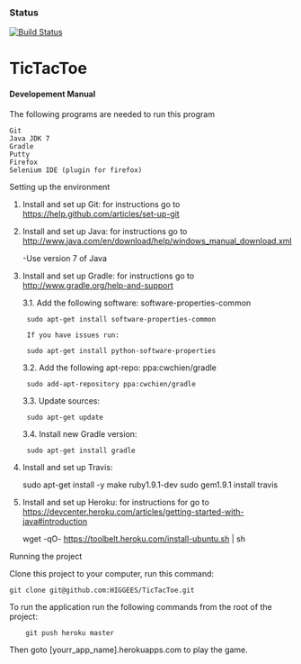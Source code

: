 ### Status
[![Build Status](https://travis-ci.org/HIGGEES/TicTacToe.svg)](https://travis-ci.org/HIGGEES/TicTacToe)

TicTacToe
=========
#### Developement Manual

The following programs are needed to run this program

	Git
	Java JDK 7
	Gradle
	Putty
	Firefox
	Selenium IDE (plugin for firefox)

Setting up the environment

1. Install and set up Git: for instructions go to https://help.github.com/articles/set-up-git

2. Install and set up Java: for instructions go to http://www.java.com/en/download/help/windows_manual_download.xml
	
	-Use version 7 of Java

3. Install and set up Gradle: for instructions go to http://www.gradle.org/help-and-support

	3.1. Add the following software: software-properties-common
	
		sudo apt-get install software-properties-common
		
		If you have issues run:
		
		sudo apt-get install python-software-properties

	3.2. Add the following apt-repo: ppa:cwchien/gradle
	
		sudo add-apt-repository ppa:cwchien/gradle

	3.3. Update sources:
	
		sudo apt-get update

	3.4. Install new Gradle version:
	
		sudo apt-get install gradle

4. Install and set up Travis:

	sudo apt-get install -y make ruby1.9.1-dev
	sudo gem1.9.1 install travis

5. Install and set up Heroku: for instructions for go to https://devcenter.heroku.com/articles/getting-started-with-java#introduction

	wget -qO- https://toolbelt.heroku.com/install-ubuntu.sh | sh



Running the project

Clone this project to your computer, run this command:

	git clone git@github.com:HIGGEES/TicTacToe.git

To run the application run the following commands from the root of the project:
        
        git push heroku master
        
Then goto [yourr_app_name].herokuapps.com to play the game.    
